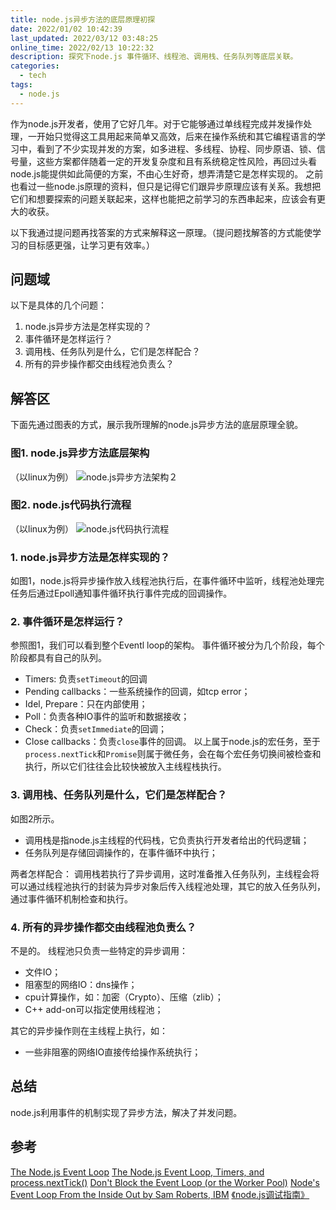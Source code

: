 ```yaml
---
title: node.js异步方法的底层原理初探
date: 2022/01/02 10:42:39
last_updated: 2022/03/12 03:48:25
online_time: 2022/02/13 10:22:32
description: 探究下node.js 事件循环、线程池、调用栈、任务队列等底层关联。
categories:
  - tech
tags:
  - node.js
---
```


作为node.js开发者，使用了它好几年。对于它能够通过单线程完成并发操作处理，一开始只觉得这工具用起来简单又高效，后来在操作系统和其它编程语言的学习中，看到了不少实现并发的方案，如多进程、多线程、协程、同步原语、锁、信号量，这些方案都伴随着一定的开发复杂度和且有系统稳定性风险，再回过头看node.js能提供如此简便的方案，不由心生好奇，想弄清楚它是怎样实现的。
之前也看过一些node.js原理的资料，但只是记得它们跟异步原理应该有关系。我想把它们和想要探索的问题关联起来，这样也能把之前学习的东西串起来，应该会有更大的收获。

以下我通过提问题再找答案的方式来解释这一原理。（提问题找解答的方式能使学习的目标感更强，让学习更有效率。）

<!-- more -->

## 问题域
以下是具体的几个问题：
1. node.js异步方法是怎样实现的？
2. 事件循环是怎样运行？
3. 调用栈、任务队列是什么，它们是怎样配合？
4. 所有的异步操作都交由线程池负责么？

## 解答区
下面先通过图表的方式，展示我所理解的node.js异步方法的底层原理全貌。
### 图1. node.js异步方法底层架构
（以linux为例）
![node.js异步方法架构２](https://img.yangrunwei.com/article-img/20220312/87bb59eb-4fce-448e-8bce-c8b661231b7a--node.js异步方法底层构架2.jpg "node.js异步方法架构２")

### 图2. node.js代码执行流程
（以linux为例）
![node.js代码执行流程](https://img.yangrunwei.com/article-img/20220213/47c39a51-4a4b-4693-afc7-93653cc3a031--node.js代码执行流程.jpeg "node.js代码执行流程")

### 1. node.js异步方法是怎样实现的？
如图1，node.js将异步操作放入线程池执行后，在事件循环中监听，线程池处理完任务后通过Epoll通知事件循环执行事件完成的回调操作。

### 2. 事件循环是怎样运行？
参照图1，我们可以看到整个Eventl loop的架构。
事件循环被分为几个阶段，每个阶段都具有自己的队列。
* Timers: 负责`setTimeout`的回调
* Pending callbacks：一些系统操作的回调，如tcp error；
* Idel, Prepare：只在内部使用；
* Poll：负责各种IO事件的监听和数据接收；
* Check：负责`setImmediate`的回调；
* Close callbacks：负责`close`事件的回调。
以上属于node.js的宏任务，至于`process.nextTick`和`Promise`则属于微任务，会在每个宏任务切换间被检查和执行，所以它们往往会比较快被放入主线程栈执行。

### 3. 调用栈、任务队列是什么，它们是怎样配合？
如图2所示。
* 调用栈是指node.js主线程的代码栈，它负责执行开发者给出的代码逻辑；
* 任务队列是存储回调操作的，在事件循环中执行；

两者怎样配合：
调用栈若执行了异步调用，这时准备推入任务队列，主线程会将可以通过线程池执行的封装为异步对象后传入线程池处理，其它的放入任务队列，通过事件循环机制检查和执行。

### 4. 所有的异步操作都交由线程池负责么？
不是的。
线程池只负责一些特定的异步调用：
* 文件IO；
* 阻塞型的网络IO：dns操作；
* cpu计算操作，如：加密（Crypto）、压缩（zlib）；
* C++ add-on可以指定使用线程池；

其它的异步操作则在主线程上执行，如：
* 一些非阻塞的网络IO直接传给操作系统执行；

## 总结
node.js利用事件的机制实现了异步方法，解决了并发问题。

## 参考
[The Node.js Event Loop](https://nodejs.dev/learn/the-nodejs-event-loop)
[The Node.js Event Loop, Timers, and process.nextTick()](https://nodejs.org/en/docs/guides/event-loop-timers-and-nexttick/)
[Don't Block the Event Loop (or the Worker Pool)](https://nodejs.org/en/docs/guides/dont-block-the-event-loop/)
[Node's Event Loop From the Inside Out by Sam Roberts, IBM](https://www.youtube.com/watch?v=P9csgxBgaZ8)
[《node.js调试指南》](https://wizardforcel.gitbooks.io/node-in-debugging/content/3.6.html)
